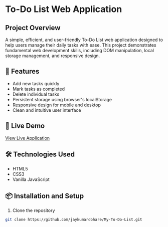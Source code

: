 # To-Do List Web Application

## Project Overview
A simple, efficient, and user-friendly To-Do List web application designed to help users manage their daily tasks with ease. This project demonstrates fundamental web development skills, including DOM manipulation, local storage management, and responsive design.

## 🌟 Features
- Add new tasks quickly
- Mark tasks as completed
- Delete individual tasks
- Persistent storage using browser's localStorage
- Responsive design for mobile and desktop
- Clean and intuitive user interface

## 🚀 Live Demo
[View Live Application](https://my-to-do-list-hazel.vercel.app/)

## 🛠️ Technologies Used
- HTML5
- CSS3
- Vanilla JavaScript

## 📦 Installation and Setup
1. Clone the repository
```bash
git clone https://github.com/jaykumardohare/My-To-Do-List.git